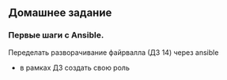 Домашнее задание
---------------------
### Первые шаги с Ansible.
Переделать разворачивание файрвалла (ДЗ 14) через ansible

* в рамках ДЗ создать свою роль

